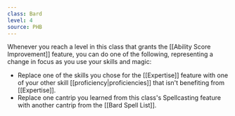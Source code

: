 ```yaml
---
class: Bard
level: 4
source: PHB
---
```



Whenever you reach a level in this class that grants the [[Ability Score Improvement]] feature, you can do one of the following, representing a change in focus as you use your skills and magic:
- Replace one of the skills you chose for the [[Expertise]] feature with one of your other skill [[proficiency|proficiencies]] that isn't benefiting from [[Expertise]].
- Replace one cantrip you learned from this class's Spellcasting feature with another cantrip from the [[Bard Spell List]].